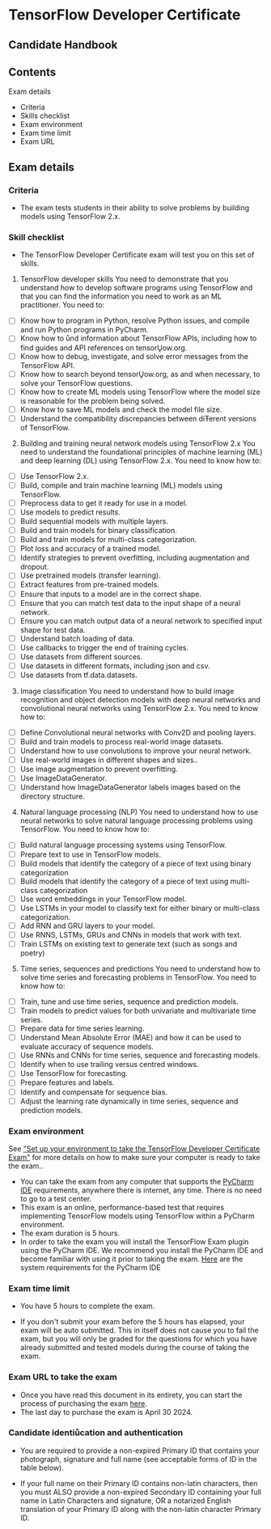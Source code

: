 # TensorFlow Developer Certificate
## Candidate Handbook
## Contents
Exam details

- Criteria
- Skills checklist
- Exam environment
- Exam time limit
- Exam URL

## Exam details
### Criteria
- The exam tests students in their ability to solve problems by building models using TensorFlow
2.x.
### Skill checklist
- The TensorFlow Developer Certificate exam will test you on this set of skills.
1. TensorFlow developer skills
You need to demonstrate that you understand how to develop software programs using TensorFlow and that you can find the information you need to work as an ML practitioner. You need to:

- [ ] Know how to program in Python, resolve Python issues, and compile and run Python programs
in PyCharm.
- [ ] Know how to ůnd information about TensorFlow APIs, including how to find guides and API
references on tensorŲow.org.
- [ ] Know how to debug, investigate, and solve error messages from the TensorFlow API.
- [ ] Know how to search beyond tensorŲow.org, as and when necessary, to solve your TensorFlow
questions.
- [ ] Know how to create ML models using TensorFlow where the model size is reasonable for the
problem being solved.
- [ ] Know how to save ML models and check the model file size.
- [ ] Understand the compatibility discrepancies between diŦerent versions of TensorFlow.
  
2. Building and training neural network models using TensorFlow 2.x
You need to understand the foundational principles of machine learning (ML) and deep learning (DL)
using TensorFlow 2.x. You need to know how to:
- [ ] Use TensorFlow 2.x.
- [ ] Build, compile and train machine learning (ML) models using TensorFlow.
- [ ] Preprocess data to get it ready for use in a model.
- [ ] Use models to predict results.
- [ ] Build sequential models with multiple layers.
- [ ] Build and train models for binary classification.
- [ ] Build and train models for multi-class categorization.
- [ ] Plot loss and accuracy of a trained model.
- [ ] Identify strategies to prevent overfitting, including augmentation and dropout.
- [ ] Use pretrained models (transfer learning).
- [ ] Extract features from pre-trained models.
- [ ] Ensure that inputs to a model are in the correct shape.
- [ ] Ensure that you can match test data to the input shape of a neural network.
- [ ] Ensure you can match output data of a neural network to specified input shape for test data.
- [ ] Understand batch loading of data.
- [ ] Use callbacks to trigger the end of training cycles.
- [ ] Use datasets from different sources.
- [ ] Use datasets in different formats, including json and csv.
- [ ] Use datasets from tf.data.datasets.
  
3.  Image classification
You need to understand how to build image recognition and object detection models with deep neural
networks and convolutional neural networks using TensorFlow 2.x. You need to know how to:
- [ ] Define Convolutional neural networks with Conv2D and pooling layers.
- [ ] Build and train models to process real-world image datasets.
- [ ] Understand how to use convolutions to improve your neural network.
- [ ] Use real-world images in different shapes and sizes..
- [ ] Use image augmentation to prevent overfitting.
- [ ] Use ImageDataGenerator.
- [ ] Understand how ImageDataGenerator labels images based on the directory structure.

4. Natural language processing (NLP)
You need to understand how to use neural networks to solve natural language processing problems
using TensorFlow. You need to know how to:
- [ ] Build natural language processing systems using TensorFlow.
- [ ] Prepare text to use in TensorFlow models.
- [ ] Build models that identify the category of a piece of text using binary categorization
- [ ] Build models that identify the category of a piece of text using multi-class categorization
- [ ] Use word embeddings in your TensorFlow model.
- [ ] Use LSTMs in your model to classify text for either binary or multi-class categorization.
- [ ] Add RNN and GRU layers to your model.
- [ ] Use RNNS, LSTMs, GRUs and CNNs in models that work with text.
- [ ] Train LSTMs on existing text to generate text (such as songs and poetry)

5. Time series, sequences and predictions
You need to understand how to solve time series and forecasting problems in TensorFlow. You need to
know how to:
- [ ] Train, tune and use time series, sequence and prediction models.
- [ ] Train models to predict values for both univariate and multivariate time series.
- [ ] Prepare data for time series learning.
- [ ] Understand Mean Absolute Error (MAE) and how it can be used to evaluate accuracy of
sequence models.
- [ ] Use RNNs and CNNs for time series, sequence and forecasting models.
- [ ] Identify when to use trailing versus centred windows.
- [ ] Use TensorFlow for forecasting.
- [ ] Prepare features and labels.
- [ ] Identify and compensate for sequence bias.
- [ ] Adjust the learning rate dynamically in time series, sequence and prediction models.

### Exam environment
See ["Set up your environment to take the TensorFlow Developer Certificate Exam"](https://www.tensorflow.org/extras/cert/Setting_Up_TF_Developer_Certificate_Exam.pdf) for more details
on how to make sure your computer is ready to take the exam..
- You can take the exam from any computer that supports the [PyCharm IDE](https://www.jetbrains.com/help/pycharm/installation-guide.html) requirements,
anywhere there is internet, any time. There is no need to go to a test center.
- This exam is an online, performance-based test that requires implementing TensorFlow
models using TensorFlow within a PyCharm environment.
- The exam duration is 5 hours.
- In order to take the exam you will install the TensorFlow Exam plugin using the PyCharm
IDE. We recommend you install the PyCharm IDE and become familiar with using it prior
to taking the exam. [Here](https://www.jetbrains.com/help/pycharm/installation-guide.html) are the system requirements for the PyCharm IDE

### Exam time limit
- You have 5 hours to complete the exam.

- If you don't submit your exam before the 5 hours has elapsed, your exam will be auto submitted.
This in itself does not cause you to fail the exam, but you will only be graded for the questions for
which you have already submitted and tested models during the course of taking the exam.

### Exam URL to take the exam
- Once you have read this document in its entirety, you can start the process of purchasing the
exam [here](https://app.trueability.com/google-certificates/tensorflow-developer).
- The last day to purchase the exam is April 30 2024.

### Candidate identiůcation and authentication
- You are required to provide a non-expired Primary ID that contains your photograph, signature and
full name (see acceptable forms of ID in the table below).

- If your full name on their Primary ID contains non-latin characters, then you must ALSO provide a
non-expired Secondary ID containing your full name in Latin Characters and signature, OR a notarized English translation of your Primary ID along with the non-latin character Primary ID.
